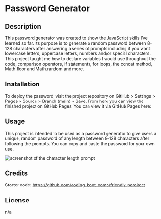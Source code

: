 # Password Generator

## Description

This password generator was created to show the JavaScript skills I've learned so far. Its purpose is to generate a random password between 8-128 characters after answering a series of prompts including if you want lowercase letters, uppercase letters, numbers and/or special characters. This project taught me how to declare variables I would use throughout the code, comparison operators, if statements, for loops, the concat method, Math.floor and Math.random and more.

## Installation

To deploy the password, visit the project repository on GitHub > Settings > Pages > Source > Branch (main) > Save. From here you can view the finished project on GitHub Pages. You can view it via GitHub Pages here: 

## Usage

This project is intended to be used as a password generator to give users a unique, random password of any length between 8-128 characters after following the prompts. You can copy and paste the password for your own use.

![screenshot of the character length prompt](./assets/projects-section.png)

## Credits

Starter code: https://github.com/coding-boot-camp/friendly-parakeet

## License

n/a